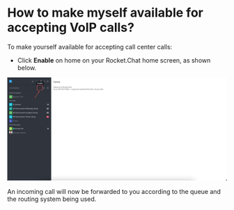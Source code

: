 # How to make myself available for accepting VoIP calls?

To make yourself available for accepting call center calls:

* Click **Enable** on home on your Rocket.Chat home screen, as shown below.

![Agent available to take calls](<../../../.gitbook/assets/image (682) (1) (1).png>)

An incoming call will now be forwarded to you according to the queue and the routing system being used.
